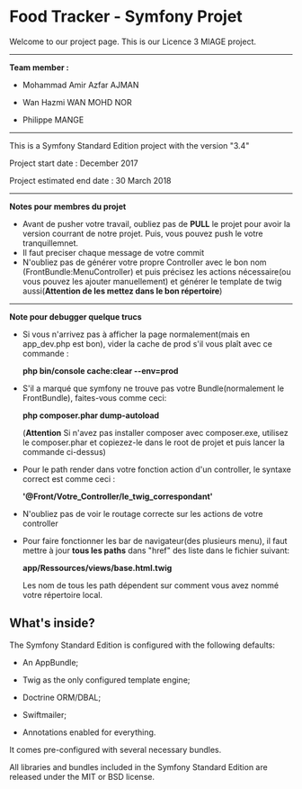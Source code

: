 Food Tracker - Symfony Projet
========================

Welcome to our project page. This is our Licence 3 MIAGE project. 

--------------
**Team member :**

* Mohammad Amir Azfar AJMAN

* Wan Hazmi WAN MOHD NOR

* Philippe MANGE

----------
This is a Symfony Standard Edition project with the version "3.4"

Project start date : December 2017

Project estimated end date : 30 March 2018

----

**Notes pour membres du projet**

* Avant de pusher votre travail, oubliez pas de **PULL** le projet pour avoir la version courrant de notre projet. Puis, vous pouvez push le votre tranquillemnet.
* Il faut preciser chaque message de votre commit
* N'oubliez pas de générer votre propre Controller avec le bon nom (FrontBundle:MenuController) et puis précisez les actions nécessaire(ou vous pouvez les ajouter manuellement) et générer le template de twig aussi(**Attention de les mettez dans le bon répertoire**)


------

**Note pour debugger quelque trucs**
* Si vous n'arrivez pas à afficher la page normalement(mais en app_dev.php est bon), vider la cache de prod s'il vous plaît avec ce commande :
    
    **php bin/console cache:clear --env=prod**
    
* S'il a marqué que symfony ne trouve pas votre Bundle(normalement le FrontBundle), faites-vous comme ceci:

    **php composer.phar dump-autoload**
    
    (**Attention** Si n'avez pas installer composer avec composer.exe, utilisez le composer.phar et copiezez-le dans le root de projet et puis lancer la commande ci-dessus)
    
* Pour le path render dans votre fonction action d'un controller, le syntaxe correct est comme ceci : 

    **'@Front/Votre_Controller/le_twig_correspondant'**

* N'oubliez pas de voir le routage correcte sur les actions de votre controller

* Pour faire fonctionner les bar de navigateur(des plusieurs menu), il faut mettre à jour **tous les paths** dans "href" des liste dans le fichier suivant:
    
    **app/Ressources/views/base.html.twig**

    Les nom de tous les path dépendent sur comment vous avez nommé votre répertoire local.
    


What's inside?
--------------

The Symfony Standard Edition is configured with the following defaults:

  * An AppBundle;

  * Twig as the only configured template engine;

  * Doctrine ORM/DBAL;

  * Swiftmailer;

  * Annotations enabled for everything.

It comes pre-configured with several necessary bundles.

All libraries and bundles included in the Symfony Standard Edition are
released under the MIT or BSD license.

